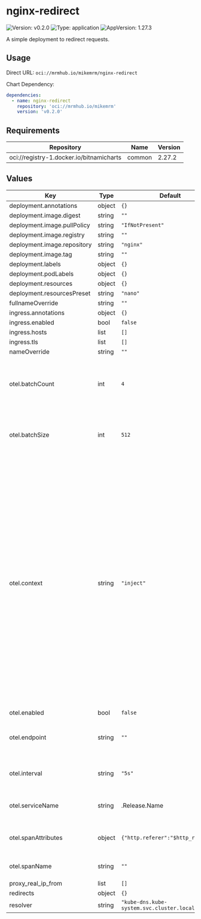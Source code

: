 # nginx-redirect

![Version: v0.2.0](https://img.shields.io/badge/Version-v0.2.0-informational?style=flat-square) ![Type: application](https://img.shields.io/badge/Type-application-informational?style=flat-square) ![AppVersion: 1.27.3](https://img.shields.io/badge/AppVersion-1.27.3-informational?style=flat-square)

A simple deployment to redirect requests.

## Usage

Direct URL: `oci://mrmhub.io/mikemrm/nginx-redirect`

Chart Dependency:

```yaml
dependencies:
  - name: nginx-redirect
    repository: 'oci://mrmhub.io/mikemrm'
    version: 'v0.2.0'
```

## Requirements

| Repository | Name | Version |
|------------|------|---------|
| oci://registry-1.docker.io/bitnamicharts | common | 2.27.2 |

## Values

| Key | Type | Default | Description |
|-----|------|---------|-------------|
| deployment.annotations | object | `{}` |  |
| deployment.image.digest | string | `""` |  |
| deployment.image.pullPolicy | string | `"IfNotPresent"` |  |
| deployment.image.registry | string | `""` |  |
| deployment.image.repository | string | `"nginx"` |  |
| deployment.image.tag | string | `""` |  |
| deployment.labels | object | `{}` |  |
| deployment.podLabels | object | `{}` |  |
| deployment.resources | object | `{}` |  |
| deployment.resourcesPreset | string | `"nano"` |  |
| fullnameOverride | string | `""` |  |
| ingress.annotations | object | `{}` |  |
| ingress.enabled | bool | `false` |  |
| ingress.hosts | list | `[]` |  |
| ingress.tls | list | `[]` |  |
| nameOverride | string | `""` |  |
| otel.batchCount | int | `4` | the number of pending batches per worker, spans exceeding the limit are dropped. |
| otel.batchSize | int | `512` | the maximum number of spans to be sent in one batch per worker. |
| otel.context | string | `"inject"` | specifies how to propagate trace context. Options:  - `extract` uses an existing trace context from the request, so that the identifiers of a trace and the parent span are inherited from the incoming request.  - `inject` adds a new context to the request, overwriting existing headers, if any.  - `propagate` updates the existing context (combines extract and i nject).  - `ignore` skips context headers processing. |
| otel.enabled | bool | `false` |  |
| otel.endpoint | string | `""` | the address of OTLP/gRPC endpoint that will accept telemetry data. |
| otel.interval | string | `"5s"` | the maximum interval between two exports. |
| otel.serviceName | string | .Release.Name | sets the "service.name" attribute of the OTel resource. |
| otel.spanAttributes | object | `{"http.referer":"$http_referer"}` | defines additional attributes on the span. |
| otel.spanName | string | `""` | defines the name of the OTel span. |
| proxy_real_ip_from | list | `[]` |  |
| redirects | object | `{}` |  |
| resolver | string | `"kube-dns.kube-system.svc.cluster.local"` |  |

